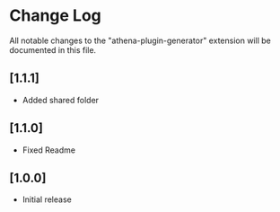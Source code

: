 # Change Log

All notable changes to the "athena-plugin-generator" extension will be documented in this file.

## [1.1.1]

- Added shared folder

## [1.1.0]

- Fixed Readme

## [1.0.0]

- Initial release
